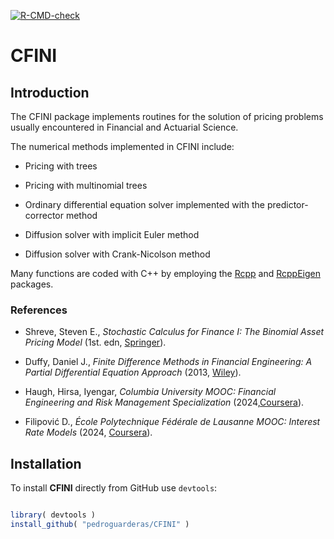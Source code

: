
<!-- badges: start -->

[![R-CMD-check](https://github.com/pedroguarderas/CFINI/actions/workflows/R-CMD-check.yaml/badge.svg)](https://github.com/pedroguarderas/CFINI/actions/workflows/R-CMD-check.yaml)
<!-- badges: end -->

<!-- README.md is generated from README.Rmd. Please edit that file -->

# CFINI

## Introduction

The CFINI package implements routines for the solution of pricing problems usually encountered in
Financial and Actuarial Science.

<!-- ?? include? are there more? -->
The numerical methods implemented in CFINI include: 

<!-- ?? Check names of methods below -->
* Pricing with trees

* Pricing with multinomial trees

* Ordinary differential equation solver implemented with the predictor-corrector method

* Diffusion solver with implicit Euler method

* Diffusion solver with Crank-Nicolson method

Many functions are coded with C++ by employing the [Rcpp][] and [RcppEigen][] packages.

[Rcpp]: https://cran.r-project.org/web/packages/Rcpp/index.html

[RcppEigen]: https://cran.r-project.org/web/packages/RcppEigen/index.html

### References

* Shreve, Steven E., *Stochastic Calculus for Finance I: The Binomial Asset Pricing Model*
  (1st. edn, [Springer][springer_1]).

* Duffy, Daniel J., *Finite Difference Methods in Financial Engineering: A Partial Differential
  Equation Approach* (2013, [Wiley][wiley_1]).

* Haugh, Hirsa, Iyengar, *Columbia University MOOC: Financial Engineering and Risk Management
  Specialization* (2024,[Coursera][coursera_1]).

* Filipović D., *École Polytechnique Fédérale de Lausanne MOOC: Interest Rate Models* (2024,
  [Coursera][coursera_2]).

[springer_1]: https://doi.org/10.1007/978-0-387-22527-2

[wiley_1]: https://www.wiley.com/en-us/Finite+Difference+Methods+in+Financial+Engineering:+A+Partial+Differential+Equati%20on+Approach-p-9781118856482

[coursera_1]: https://www.coursera.org/specializations/financialengineering

[coursera_2]: https://www.coursera.org/learn/interest-rate-models

## Installation

To install **CFINI** directly from GitHub use `devtools`:

```R

library( devtools )
install_github( "pedroguarderas/CFINI" )

```
